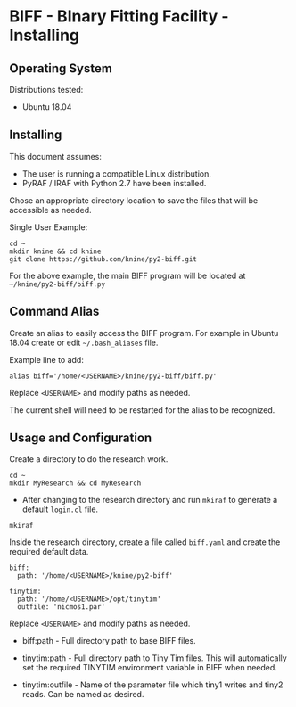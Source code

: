 # BIFF - BInary Fitting Facility - Installing

## Operating System

Distributions tested:
* Ubuntu 18.04

## Installing

This document assumes: 
* The user is running a compatible Linux distribution.
* PyRAF / IRAF with Python 2.7 have been installed.

Chose an appropriate directory location to save the files that will be accessible as needed.

Single User Example:
```
cd ~
mkdir knine && cd knine
git clone https://github.com/knine/py2-biff.git
```

For the above example, the main BIFF program will be located at `~/knine/py2-biff/biff.py`

## Command Alias

Create an alias to easily access the BIFF program. For example in Ubuntu 18.04 create or edit `~/.bash_aliases` file.

Example line to add:
```
alias biff='/home/<USERNAME>/knine/py2-biff/biff.py'
```

Replace `<USERNAME>` and modify paths as needed.

The current shell will need to be restarted for the alias to be recognized.

## Usage and Configuration

Create a directory to do the research work.
```
cd ~
mkdir MyResearch && cd MyResearch
```

* After changing to the research directory and run `mkiraf` to generate a default `login.cl` file.
```
mkiraf
```
Inside the research directory, create a file called `biff.yaml` and create the required default data.

```
biff:
  path: '/home/<USERNAME>/knine/py2-biff'

tinytim:
  path: '/home/<USERNAME>/opt/tinytim'
  outfile: 'nicmos1.par'
```

Replace `<USERNAME>` and modify paths as needed.

* biff:path - Full directory path to base BIFF files.

* tinytim:path - Full directory path to Tiny Tim files. This will automatically set the required TINYTIM environment variable in BIFF when needed.
* tinytim:outfile - Name of the parameter file which tiny1 writes and tiny2 reads. Can be named as desired.

